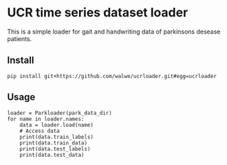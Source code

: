 # UCR time series dataset loader

This is a simple loader for gait and handwriting data of parkinsons desease patients.

## Install
```
pip install git+https://github.com/walwe/ucrloader.git#egg=ucrloader
```


## Usage

```
loader = Parkloader(park_data_dir)
for name in loader.names:
    data = loader.load(name)
    # Access data
    print(data.train_labels)
    print(data.train_data)
    print(data.test_labels)
    print(data.test_data)
```
